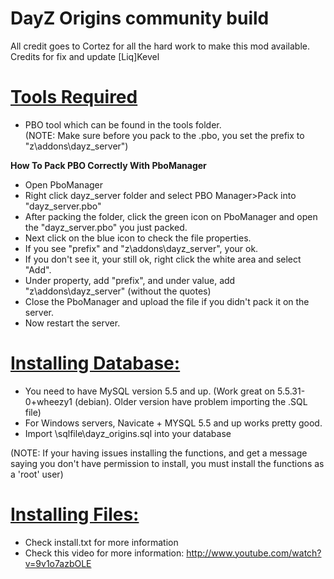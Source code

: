 DayZ Origins community build
============================

All credit goes to Cortez for all the hard work to make this mod available.
Credits for fix and update [Liq]Kevel

<u><b>Tools Required</b></u>
============================

- PBO tool which can be found in the tools folder.<br>
(NOTE: Make sure before you pack to the .pbo, you set the prefix to "z\addons\dayz_server")

<b>How To Pack PBO Correctly With PboManager</b>
- Open PboManager
- Right click dayz_server folder and select PBO Manager>Pack into "dayz_server.pbo"
- After packing the folder, click the green icon on PboManager and open the "dayz_server.pbo" you just packed.
- Next click on the blue icon to check the file properties.
- If you see "prefix" and "z\addons\dayz_server", your ok.
- If you don't see it, your still ok, right click the white area and select "Add".
- Under property, add "prefix", and under value, add "z\addons\dayz_server" (without the quotes)
- Close the PboManager and upload the file if you didn't pack it on the server.
- Now restart the server.


<u><b>Installing Database:</b></u>
============================

- You need to have MySQL version 5.5 and up. 
(Work great on  5.5.31-0+wheezy1 (debian). Older version have problem importing the .SQL file)
- For Windows servers, Navicate + MYSQL 5.5 and up works pretty good.
- Import \sqlfile\dayz_origins.sql into your database

(NOTE: If your having issues installing the functions, and get a message saying you don't have permission to install, you must install the functions as a 'root' user)


<u><b>Installing Files:</b></u>
============================
- Check install.txt for more information
- Check this video for more information: http://www.youtube.com/watch?v=9v1o7azbOLE
